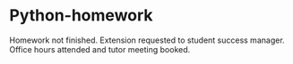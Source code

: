 # Python-homework

Homework not finished. Extension requested to student success manager. Office hours attended and tutor meeting booked.
